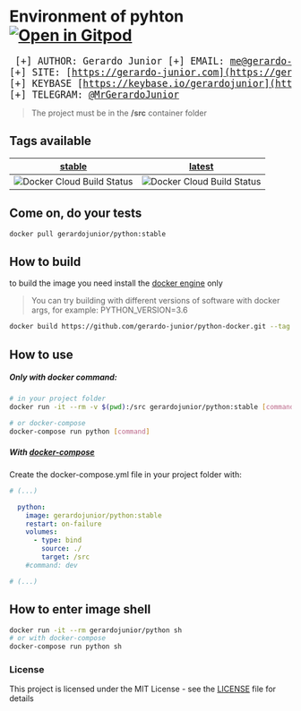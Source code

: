 # Environment of pyhton [![Open in Gitpod](https://gitpod.io/button/open-in-gitpod.svg)](https://gitpod.io/#https://github.com/gerardo-junior/python-docker.git)


<big><pre>
    [+] AUTHOR:       Gerardo Junior
    [+] EMAIL:        [me@gerardo-junior.com](mailto:me@gerardo-junior.com)
    [+] SITE:         [https://gerardo-junior.com](https://gerardo-junior.com)
    [+] KEYBASE       [https://keybase.io/gerardojunior](https://keybase.io/gerardojunior)
    [+] TELEGRAM:     [@MrGerardoJunior](https://t.me/MrGerardoJunior)
</pre></big>


> The project must be in the **/src** container folder 

## Tags available

| [stable](https://github.com/gerardo-junior/python-docker/blob/master/Dockerfile) | [latest](https://github.com/gerardo-junior/python-docker/blob/develop/Dockerfile) |
|-|-|
| ![Docker Cloud Build Status](https://img.shields.io/docker/cloud/build/gerardojunior/python?style=for-the-badge&tag=stable) | ![Docker Cloud Build Status](https://img.shields.io/docker/cloud/build/gerardojunior/python?style=for-the-badge&tag=lastest) |

## Come on, do your tests

```bash
docker pull gerardojunior/python:stable
```
## How to build

to build the image you need install the [docker engine](https://www.docker.com/) only

> You can try building with different versions of software with docker args, for example: PYTHON_VERSION=3.6

```bash
docker build https://github.com/gerardo-junior/python-docker.git --tag gerardojunior/python
```

## How to use

##### Only with docker command:

```bash
# in your project folder
docker run -it --rm -v $(pwd):/src gerardojunior/python:stable [command]

# or docker-compose
docker-compose run python [command]
```
##### With [docker-compose](https://docs.docker.com/compose/)

Create the docker-compose.yml file  in your project folder with:

```yml
# (...)

  python:
    image: gerardojunior/python:stable
    restart: on-failure
    volumes:
      - type: bind
        source: ./
        target: /src
    #command: dev

# (...)
```

## How to enter image shell
 
```bash
docker run -it --rm gerardojunior/python sh
# or with docker-compose
docker-compose run python sh
```

### License  
This project is licensed under the MIT License - see the [LICENSE](https://github.com/gerardo-junior/python-docker/blob/master/0LICENSE) file for details


